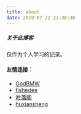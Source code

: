 ```yaml
---
title: about
date: 2019-07-22 23:38:38
---
```


##### 关于此博客

仅作为个人学习的记录。


#### 友情连接：
+ [GodBMW](ttps://godbmw.com)
+ [fishedee](https://fishedee.com)
+ [叶落阁](https://yelog.org)
+ [huxiansheng](https://huxiansheng.net)
